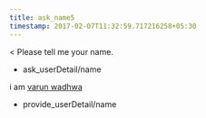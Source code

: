 ```yaml
---
title: ask_name5
timestamp: 2017-02-07T11:32:59.717216258+05:30
---
```


< Please tell me your name.
* ask_userDetail/name

i am [varun wadhwa](name)
* provide_userDetail/name
